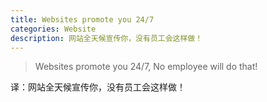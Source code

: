 ```yaml
---
title: Websites promote you 24/7
categories: Website
description: 网站全天候宣传你，没有员工会这样做！
---
```


> Websites promote you 24/7, No employee will do that!

译：网站全天候宣传你，没有员工会这样做！